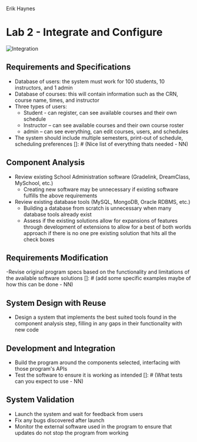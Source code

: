 Erik Haynes
# Lab 2 - Integrate and Configure
![Integration](https://i.imgur.com/9nJnb6o.png)
## Requirements and Specifications
 - Database of users: the system must work for 100 students, 10 instructors, and 1 admin
 - Database of courses: this will contain information such as the CRN, course name, times, and instructor
 - Three types of users:
	- Student -  can register, can see available courses and their own schedule
	- Instructor – can see available courses and their own course roster
	- admin – can see everything, can edit courses, users, and schedules
 - The system should include multiple semesters, print-out of schedule, scheduling preferences
  []: # (Nice list of everything thats needed - NN)
## Component Analysis
- Review existing School Administration software (Gradelink, DreamClass, MySchool, etc.)
	- Creating new software may be unnecessary if existing software fulfills the above requirements 
- Review existing database tools (MySQL, MongoDB, Oracle RDBMS, etc.)
	- Building a database from scratch is unnecessary when many database tools already exist
	- Assess if the existing solutions allow for expansions of features through development of extensions to allow for a best of both worlds approach if there is no one  pre existing solution that hits all the check boxes
## Requirements Modification
-Revise original program specs based on the functionality and limitations of the available software solutions
[]: # (add some specific examples maybe of how this can be done - NN)
## System Design with Reuse
- Design a system that implements the best suited tools found in the component analysis step, filling in any gaps in their functionality with new code
## Development and Integration
- Build the program around the components selected, interfacing with those program's APIs
- Test the software to ensure it is working as intended 
[]: # (What tests can you expect to use -  NN)
## System Validation
- Launch the system and wait for feedback from users
- Fix any bugs discovered after launch
- Monitor the external software used in the program to ensure that updates do not stop the program from working
 
